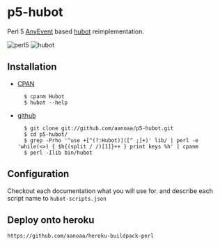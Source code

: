 # p5-hubot #

Perl 5
[AnyEvent](http://search.cpan.org/~mlehmann/AnyEvent-7.02/lib/AnyEvent.pm)
based [hubot](https://github.com/github/hubot) reimplementation.

![perl5](http://news.mynavi.jp/news/2011/03/02/009/images/001l.jpg)
![hubot](https://github-images.s3.amazonaws.com/blog/2011/hubot.png)

## Installation ##

- [CPAN](http://search.cpan.org)

        $ cpanm Hubot
        $ hubot --help

- [github](https://github.com)

        $ git clone git://github.com/aanoaa/p5-hubot.git
        $ cd p5-hubot/
        $ grep -Prho '^use +[^(?:Hubot)]([^ ;]+)' lib/ | perl -e 'while(<>) { $h{(split / /)[1]}++ } print keys %h' | cpanm
        $ perl -Ilib bin/hubot

## Configuration ##

Checkout each documentation what you will use for.
and describe each script name to `hubot-scripts.json`

## Deploy onto heroku ##

    https://github.com/aanoaa/heroku-buildpack-perl
